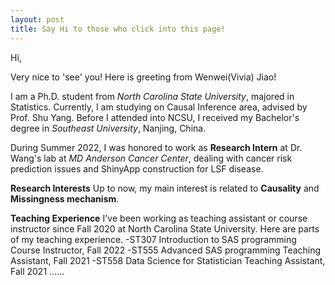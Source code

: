 ```yaml
---
layout: post
title: Say Hi to those who click into this page!
---
```


Hi,

Very nice to 'see' you! Here is greeting from Wenwei(Vivia) Jiao! 

I am a Ph.D. student from _North Carolina State University_, majored in Statistics. Currently, I am studying on Causal Inference area, advised by Prof. Shu Yang. Before I attended into NCSU, I received my Bachelor's degree in _Southeast University_, Nanjing, China. 

During Summer 2022, I was honored to work as **Research Intern** at Dr. Wang's lab at _MD Anderson Cancer Center_, dealing with cancer risk prediction issues and ShinyApp construction for LSF disease.

**Research Interests**
Up to now, my main interest is related to **Causality** and **Missingness mechanism**.

**Teaching Experience**
I've been working as teaching assistant or course instructor since Fall 2020 at North Carolina State University. Here are parts of my teaching experience. 
-ST307 Introduction to SAS programming
Course Instructor, Fall 2022
-ST555 Advanced SAS programming
Teaching Assistant, Fall 2021
-ST558 Data Science for Statistician
Teaching Assistant, Fall 2021
......


